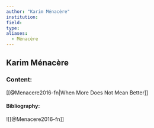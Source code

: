```yaml
---
author: "Karim Ménacère"
institution:
field:
type:
aliases:
  - Ménacère
---
```


## Karim Ménacère

### Content:
[[@Menacere2016-fn|When More Does Not Mean Better]]

#### Bibliography:

![[@Menacere2016-fn]]
